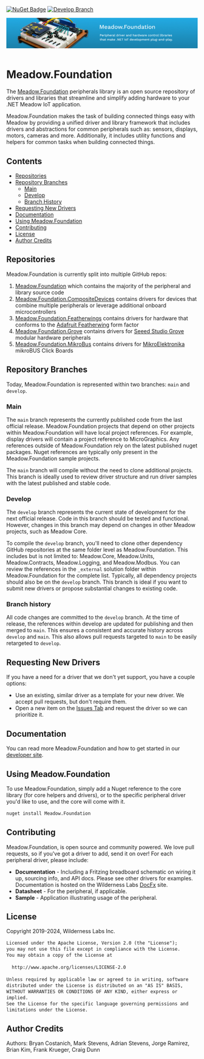[![NuGet Badge](https://buildstats.info/nuget/Meadow.Foundation)](https://www.nuget.org/packages/Meadow.Foundation)
[![Develop Branch](https://github.com/WildernessLabs/Meadow.Foundation/actions/workflows/develop-ci.yml/badge.svg)](https://github.com/WildernessLabs/Meadow.Foundation/actions/workflows/develop-ci.yml)

<img src="Design/meadow.foundation.jpg" alt="iot, dotnet, meadow, meadow-foundation"  style="margin-bottom:10px" />

# Meadow.Foundation

The [Meadow.Foundation](http://developer.wildernesslabs.co/Meadow/Meadow.Foundation/Peripherals/) peripherals library is an open source repository of drivers and libraries that streamline and simplify adding hardware to your .NET Meadow IoT application.

Meadow.Foundation makes the task of building connected things easy with Meadow by providing a unified driver and library framework that includes drivers and abstractions for common peripherals such as: sensors, displays, motors, cameras and more. Additionally, it includes utility functions and helpers for common tasks when building connected things.

## Contents

* [Repositories](#repositories)
* [Repository Branches](#repository-branches)
  * [Main](#main)
  * [Develop](#develop)
  * [Branch History](#branch-history)
* [Requesting New Drivers](#requesting-new-drivers)
* [Documentation](#documentation)
* [Using Meadow.Foundation](#using-meadowfoundation)
* [Contributing](#contributing)
* [License](#license)
* [Author Credits](#author-credits)

## Repositories 

Meadow.Foundation is currently split into multiple GitHub repos:
1. [Meadow.Foundation](https://github.com/WildernessLabs/Meadow.Foundation/) which contains the majority of the peripheral and library source code
2. [Meadow.Foundation.CompositeDevices]([https://github.com/WildernessLabs/Meadow.Foundation.Featherwings/](https://github.com/wildernesslabs/meadow.foundation.compositedevices)) contains drivers for devices that combine multiple peripherals or leverage additional onboard microcontrollers
3. [Meadow.Foundation.Featherwings](https://github.com/WildernessLabs/Meadow.Foundation.Featherwings/) contains drivers for hardware that conforms to the [Adafruit Featherwing](https://learn.adafruit.com/adafruit-feather/) form factor
4. [Meadow.Foundation.Grove](https://github.com/WildernessLabs/Meadow.Foundation.Grove/) contains drivers for [Seeed Studio Grove](https://www.seeedstudio.com/grove.html) modular hardware peripherals
5. [Meadow.Foundation.MikroBus](https://github.com/WildernessLabs/Meadow.Foundation.mikrobus/) contains drivers for [MikroElektronika](https://www.mikroe.com/click)  mikroBUS Click Boards

## Repository Branches

Today, Meadow.Foundation is represented within two branches: `main` and `develop`.

### Main

The `main` branch represents the currently published code from the last official release. Meadow.Foundation projects that depend on other projects within Meadow.Foundation will have local project references. For example, display drivers will contain a project reference to MicroGraphics. Any references outside of Meadow.Foundation rely on the latest published nuget packages. Nuget references are typically only present in the Meadow.Foundation sample projects.

The `main` branch will compile without the need to clone additional projects. This branch is ideally used to review driver structure and run driver samples with the latest published and stable code.

### Develop

The `develop` branch represents the current state of development for the next official release. Code in this branch should be tested and functional. However, changes in this branch may depend on changes in other Meadow projects, such as Meadow Core. 

To compile the `develop` branch, you'll need to clone other dependency GitHub repositories at the same folder level as Meadow.Foundation. This includes but is not limited to: Meadow.Core, Meadow.Units, Meadow.Contracts, Meadow.Logging, and Meadow.Modbus. You can review the references in the `_external` solution folder within Meadow.Foundation for the complete list. Typically, all dependency projects should also be on the `develop` branch. This branch is ideal if you want to submit new drivers or propose substantial changes to existing code.

### Branch history

All code changes are committed to the `develop` branch. At the time of release, the references within develop are updated for publishing and then merged to `main`. This ensures a consistent and accurate history across `develop` and `main`. This also allows pull requests targeted to `main` to be easily retargeted to `develop`.

## Requesting New Drivers

If you have a need for a driver that we don't yet support, you have a couple options:

- Use an existing, similar driver as a template for your new driver.  We accept pull requests, but don't require them.
- Open a new item on the [Issues Tab](https://github.com/WildernessLabs/Meadow.Foundation/issues) and request the driver so we can prioritize it.

## Documentation

You can read more Meadow.Foundation and how to get started in our [developer site](http://developer.wildernesslabs.co/Meadow/Meadow.Foundation/).

## Using Meadow.Foundation

To use Meadow.Foundation, simply add a Nuget reference to the core library (for core helpers and drivers), or to the specific peripheral driver you'd like to use, and the core will come with it.

```bash
nuget install Meadow.Foundation
```

## Contributing

Meadow.Foundation, is open source and community powered. We love pull requests, so if you've got a driver to add, send it on over! For each peripheral driver, please include:

 * **Documentation** - Including a Fritzing breadboard schematic on wiring it up, sourcing info, and API docs. Please see other drivers for examples. Documentation is hosted on the Wilderness Labs [DocFx](https://wildernesslabs.github.io/docfx/) site.
 * **Datasheet** - For the peripheral, if applicable.
 * **Sample** - Application illustrating usage of the peripheral.

## License

Copyright 2019-2024, Wilderness Labs Inc.
    
    Licensed under the Apache License, Version 2.0 (the "License");
    you may not use this file except in compliance with the License.
    You may obtain a copy of the License at
    
      http://www.apache.org/licenses/LICENSE-2.0
    
    Unless required by applicable law or agreed to in writing, software
    distributed under the License is distributed on an "AS IS" BASIS,
    WITHOUT WARRANTIES OR CONDITIONS OF ANY KIND, either express or implied.
    See the License for the specific language governing permissions and
    limitations under the License.
 
## Author Credits

Authors: Bryan Costanich, Mark Stevens, Adrian Stevens, Jorge Ramirez, Brian Kim, Frank Krueger, Craig Dunn

